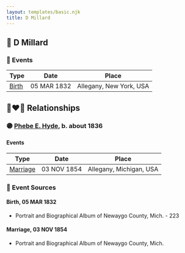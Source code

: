 ```yaml
---
layout: templates/basic.njk
title: D Millard
---
```

## 🔵 D Millard

### 📆 Events

Type | Date | Place
------ | ------ | ------
[Birth](#event-event-2) | 05 MAR 1832 | Allegany, New York, USA

## 👩‍❤️‍👨 Relationships

### 🟣 [Phebe E. Hyde](/people/9/98714124), b. about 1836

#### Events

Type | Date | Place
------ | ------ | ------
[Marriage](#event-family-0-event-0) | 03 NOV 1854 | Allegany, Michigan, USA
### 📰 Event Sources

#### <a id="event-event-2"></a> Birth, 05 MAR 1832
* Portrait and Biographical Album of Newaygo County, Mich.  - 223
#### <a id="event-family-0-event-0"></a> Marriage, 03 NOV 1854
* Portrait and Biographical Album of Newaygo County, Mich.
